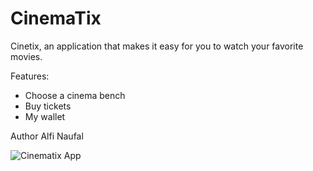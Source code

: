 # CinemaTix
Cinetix, an application that makes it easy for you to watch your favorite movies.

Features:

- Choose a cinema bench
- Buy tickets
- My wallet

Author
Alfi Naufal

![Cinematix App](https://user-images.githubusercontent.com/50512682/97708965-2c229500-1aec-11eb-808d-3efbd6b74f21.gif)
